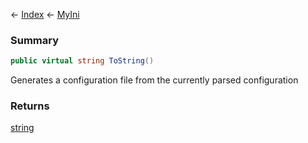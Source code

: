 ← [Index](Api-Index) ← [MyIni](VRage.Game.ModAPI.Ingame.Utilities.MyIni)

### Summary

```csharp
public virtual string ToString()
```

Generates a configuration file from the currently parsed configuration

### Returns

[string](https://docs.microsoft.com/en-us/dotnet/api/system.string?view=netframework-4.6)



